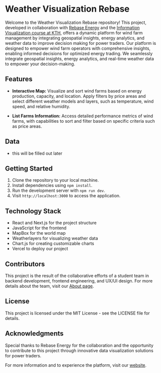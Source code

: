 # Weather Visualization Rebase

Welcome to the Weather Visualization Rebase repository! This project, developed in collaboration with [Rebase Energy](https://www.rebase.energy/) and the [Information Visualization course at KTH](https://www.kth.se/student/kurser/kurs/DH2321?l=en), offers a dynamic platform for wind farm management by integrating geospatial insights, energy analytics, and weather data to improve decision making for power traders. Our platform is designed to empower wind farm operators with comprehensive insights, enabling informed decisions for optimized energy trading. We seamlessly integrate geospatial insights, energy analytics, and real-time weather data to empower your decision-making.

## Features

- **Interactive Map:** Visualize and sort wind farms based on energy production, capacity, and location. Apply filters by price areas and select different weather models and layers, such as temperature, wind speed, and relative humidity.

- **List Farms Information:** Access detailed performance metrics of wind farms, with capabilities to sort and filter based on specific criteria such as price areas.

## Data
- this will be filled out later

## Getting Started

1. Clone the repository to your local machine.
2. Install dependencies using `npm install`.
3. Run the development server with `npm run dev`.
4. Visit `http://localhost:3000` to access the application.

## Technology Stack

- React and Next.js for the project structure
- JavaScript for the frontend
- MapBox for the world map
- Weatherlayers for visualizing weather data
- Chart.js for creating customizable charts
- Vercel to deploy our project

## Contributors

This project is the result of the collaborative efforts of a student team in backend development, frontend engineering, and UX/UI design. For more details about the team, visit our [About page](https://weather-visualization-rebase.vercel.app/about).

## License

This project is licensed under the MIT License - see the LICENSE file for details.

## Acknowledgments

Special thanks to Rebase Energy for the collaboration and the opportunity to contribute to this project through innovative data visualization solutions for power traders.

For more information and to experience the platform, visit our [website](https://weather-visualization-rebase.vercel.app/).
